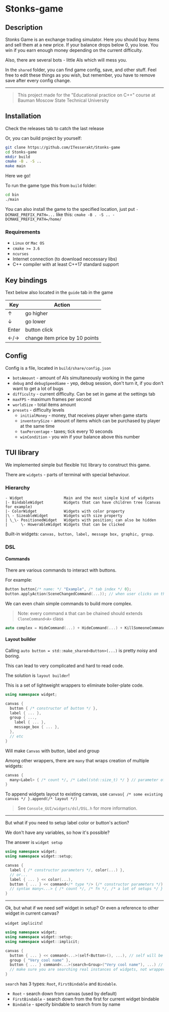 # Stonks-game

## Description

Stonks Game is an exchange trading simulator. Here you should buy items and sell them at a new price. If your balance drops below 0, you lose. You win if you earn enough money depending on the current difficulty.

Also, there are several bots - little AIs which will mess you.

In the `shared` folder, you can find game config, save, and other stuff. Feel free to edit these things as you wish, but remember, you have to remove save after every config change.

***

> This project made for the "Educational practice on C++" course at Bauman Moscow State Technical University

## Installation

Check the releases tab to catch the last release

Or, you can build project by yourself:

```bash
git clone https://github.com/ITesserakt/Stonks-game
cd Stonks-game
mkdir build
cmake -B . -S ..
make main
```

Here we go!

To run the game type this from `build` folder:

```bash
cd bin
./main
```

You can also install the game to the specified location, just put `-DCMAKE_PREFIX_PATH=...` like this: `cmake -B . -S .. -DCMAKE_PREFIX_PATH=/home/`

### Requirements

* `Linux` or `Mac OS`
* `cmake >= 3.6`
* `ncurses`
* Internet connection (to download neccessary libs)
* C++ compiler with at least C++17 standard support

## Key bindings

Text below also located in the `guide` tab in the game

| Key   | Action  |
| ----- | ------- |
| &#8593; | go higher |
| &#8595; | go lower |
| Enter | button click |
| &#8592;/&#8594; | change item price by 10 points |

## Config

Config is a file, located in `build/share/config.json`

* `botsAmount` - amount of AIs simultaneously working in the game
* `debug` and `debugSpeedGame` - yep, debug session, don't turn it, if you don't want to get a lot of bugs
* `difficulty` - current difficulty. Can be set in game at the settings tab
* `maxFPS` - maximum frames per second
* `worldSize` - total items amount
* `presets` - difficulty levels
   * `initialMoney` - money, that receives player when game starts
   * `inventorySize` - amount of items which can be purchased by player at the same time
   * `taxPercentage` - taxes; tick every 10 seconds
   * `winCondition` - you win if your balance above this number

## TUI library

We implemented simple but flexible `TUI` library to construct this game.

There are `widgets` - parts of terminal with special behaviour.

### Hierarchy 

```text
- Widget                  Main and the most simple kind of widgets
|- BindableWidget         Widgets that can have children tree (canvas for example)
|- ColorWidget            Widgets with color property
|\ - SizeableWidget       Widgets with size property
| \_\- PositionedWidget   Widgets with position; can also be hidden
|      \- HowerableWidget Widgets that can be clicked
```

Built-in widgets: `canvas, button, label, message box, graphic, group`.

### DSL

#### Commands

There are various commands to interact with buttons.

For example:

```c++
Button button{/* name: */ "Example", /* tab index */ 0};
button.applyAction(SceneChangedCommand(...)); // when user clicks on this button, act method will be called
```

We can even chain simple commands to build more complex.

> Note: every command `A` that can be chained should extends `CloneCommand<A>` class

```c++
auto complex = HideCommand(...) + HideCommand(...) + KillSomeoneCommand(...)
```
#### Layout builder

Calling `auto button = std::make_shared<Button>(...)` is pretty noisy and boring.

This can lead to very complicated and hard to read code.

The solution is `layout builder`!

This is a set of lightweight wrappers to eliminate boiler-plate code.

```c++
using namespace widget;

canvas {
  button { /* constructor of button */ },
  label { ... },
  group { ...,
    label { ... },
    message_box { ... },
  },
  // etc
}
```

Will make `Canvas` with button, label and group

Among other wrappers, there are `many` that wraps creation of multiple widgets:

```c++
canvas {
  many<Label> { /* count */, /* Label(std::size_t) */ } // parameter of a function is ordinal number of widget
}
```

To append widgets layout to existing canvas, use `canvas{ /* some existing canvas */ }.append(/* layout */)`

> See `Console_GUI/widgets/dsl/DSL.h` for more information.

***

But what if you need to setup label color or button's action?

We don't have any variables, so how it's possible?

The answer is `widget setup`

```c++
using namespace widget;
using namespace widget::setup;

canvas {
  label { /* constructor parameters */, color(...) },
  // or...
  label { ... } << color(...),
  button { ... } << command</* type */> (/* constructor parameters */) + command<...>(...)
  // syntax many<...> { /* count */, /* fn */, /* a lot of setups */ } isn't supported
}
```
***

Ok, but what if we need self widget in setup? Or even a reference to other widget in current canvas?

`widget implicits`!

```c++
using namespace widget;
using namespace widget::setup;
using namespace widget::implicit;

canvas {
  button { ... } << command<...>(self<Button>(), ...), // self will be resolved to button instance
  group { "Very cool name" },
  button { ... } command<...>(search<Group>("Very cool name"), ...) // search will be resolved to group right instance
  // make sure you are searching real instances of widgets, not wrappers!
}
```

`search` has 3 types: `Root`, `FirstBindable` and `Bindable`.

* `Root` - search down from canvas (used by default)
* `FirstBindable` - search down from the first for current widget bindable
* `Bindable` - specify bindable to search from by name

